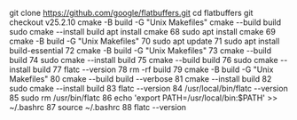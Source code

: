 git clone https://github.com/google/flatbuffers.git
cd flatbuffers
git checkout v25.2.10
cmake -B build -G "Unix Makefiles"
cmake --build build
sudo cmake --install build
apt  install cmake
   68  sudo apt  install cmake
   69  cmake -B build -G "Unix Makefiles"
   70  sudo apt update
   71  sudo apt install build-essential
   72  cmake -B build -G "Unix Makefiles"
   73  cmake --build build
   74  sudo cmake --install build
   75  cmake --build build
   76  sudo cmake --install build
   77  flatc --version
   78  rm -rf build
   79  cmake -B build -G "Unix Makefiles"
   80  cmake --build build --verbose
   81  cmake --install build
   82  sudo cmake --install build
   83  flatc --version
   84  /usr/local/bin/flatc --version
   85  sudo rm /usr/bin/flatc
   86  echo 'export PATH=/usr/local/bin:$PATH' >> ~/.bashrc
   87  source ~/.bashrc
   88  flatc --version